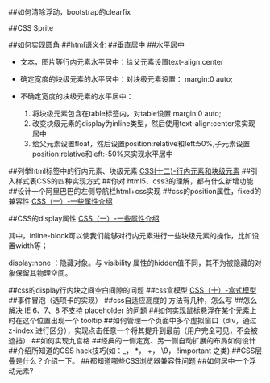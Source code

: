 ##如何清除浮动，bootstrap的clearfix


##CSS Sprite

##如何实现圆角
##html语义化
##垂直居中
##水平居中
- 文本，图片等行内元素水平居中：给父元素设置text-align:center
- 确定宽度的块级元素的水平居中：对块级元素设置： margin:0 auto;
- 不确定宽度的块级元素的水平居中：
    
    1. 将块级元素包含在table标签内，对table设置      margin:0 auto;
    2. 改变块级元素的display为inline类型，然后使用text-align:center来实现居中
    3. 给父元素设置float，然后设置position:relative和left:50%,子元素设置position:relative和left:-50%来实现水平居中

##列举html标签中的行内元素、块级元素
[CSS(十二)-行内元素和块级元素](http://xfhnever.github.io/blog/2014/07/29/css-inline-and-block/)
##引入样式表CSS的四种实现方式
##你对 html5、css3的理解，都有什么新增功能
##设计一个阿里巴巴的左侧导航栏html+css实现
##css的position属性，fixed的兼容性
[CSS（一）-一些属性介绍](http://xfhnever.github.io/blog/2014/07/24/css-introduction/)

##CSS的display属性
[CSS（一）-一些属性介绍](http://xfhnever.github.io/blog/2014/07/24/css-introduction/)

其中，inline-block可以使我们能够对行内元素进行一些块级元素的操作，比如设置width等；

display:none ：隐藏对象。与 visibility 属性的hidden值不同，其不为被隐藏的对象保留其物理空间。

##css的display行内块之间空白间隙的问题
##css盒模型
[CSS（十）-盒式模型](http://xfhnever.github.io/blog/2014/07/29/css-box/)
##事件冒泡（选项卡的实现）
##css自适应高度的 方法有几种，怎么写
##怎么解决 IE 6、7、8 不支持 placeholder 的问题
##如何实现鼠标悬浮在某个元素上时在这个位置出现一个 tooltip
##如何管理一个页面中多个虚拟窗口（div，通过 z-index 进行区分），实现点击任意一个将其提升到最前（用户完全可见，不会被遮挡）
##如何实现九宫格
##经典的一侧定宽、另一侧自动扩展的布局如何设计
##介绍所知道的CSS hack技巧(如：_， *， +， \9， !important 之类)
##CSS层叠是什么？介绍一下。
##都知道哪些CSS浏览器兼容性问题
##如何居中一个浮动元素? 
